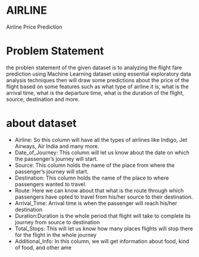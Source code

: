 # AIRLINE
Airline Price Prediction

# Problem Statement
 the problen statement of the given dataset is to  analyzing the flight fare prediction using Machine Learning dataset using essential exploratory data analysis techniques then will draw some predictions about the price of the flight based on some features such as what type of airline it is, what is the arrival time, what is the departure time, what is the duration of the flight, source, destination and more.
 
 # about dataset
 
* Airline: So this column will have all the types of airlines like Indigo, Jet Airways, Air India and many more.
* Date_of_Journey: This column will let us know about the date on which the passenger’s journey will start.
* Source: This column holds the name of the place from where the passenger’s journey will start.
* Destination: This column holds the name of the place to where passengers wanted to travel.
 * Route: Here we can know about that what is the route through which passengers have opted to travel from his/her source to their destination.
 * Arrival_Time: Arrival time is when the passenger will reach his/her destination
 * Duration:Duration is the whole period that flight will take to complete its journey from source to destination 
 * Total_Stops: This will let us know  how many places flights will stop there for the flight in the whole journey
 * Additional_Info: In this column, we will get information about food, kind of food, and other ame
